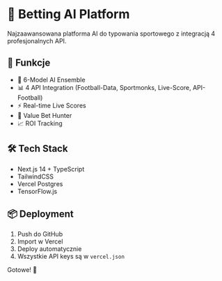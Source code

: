 # 🎯 Betting AI Platform

Najzaawansowana platforma AI do typowania sportowego z integracją 4 profesjonalnych API.

## 🚀 Funkcje

- 🤖 6-Model AI Ensemble
- 📊 4 API Integration (Football-Data, Sportmonks, Live-Score, API-Football)
- ⚡ Real-time Live Scores
- 💎 Value Bet Hunter
- 📈 ROI Tracking

## 🛠️ Tech Stack

- Next.js 14 + TypeScript
- TailwindCSS
- Vercel Postgres
- TensorFlow.js

## 📦 Deployment

1. Push do GitHub
2. Import w Vercel
3. Deploy automatycznie
4. Wszystkie API keys są w `vercel.json`

Gotowe! 🎉

